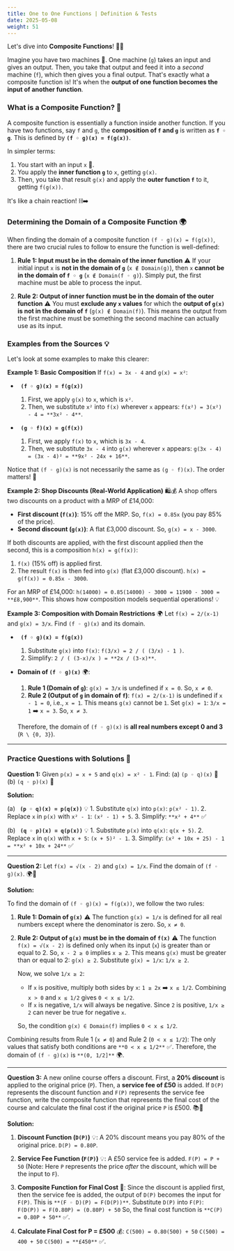 ```yaml
---
title: One to One Functions | Definition & Tests
date: 2025-05-08
weight: 51
---
```


Let's dive into **Composite Functions**! 🔗✨

Imagine you have two machines 🤖. One machine (`g`) takes an input and gives an output. Then, you take that output and feed it into a *second* machine (`f`), which then gives you a final output. That's exactly what a composite function is! It's when the **output of one function becomes the input of another function**.

### What is a Composite Function? 🤔

A composite function is essentially a function inside another function. If you have two functions, say `f` and `g`, the **composition of `f` and `g`** is written as **`f ◦ g`**. This is defined by **`(f ◦ g)(x) = f(g(x))`**.

In simpler terms:
1.  You start with an input `x` 🔢.
2.  You apply the **inner function `g`** to `x`, getting `g(x)`.
3.  Then, you take that result `g(x)` and apply the **outer function `f`** to it, getting `f(g(x))`.

It's like a chain reaction! ⛓️➡️

### Determining the Domain of a Composite Function 🌍

When finding the domain of a composite function `(f ◦ g)(x) = f(g(x))`, there are two crucial rules to follow to ensure the function is well-defined:

1.  **Rule 1: Input must be in the domain of the inner function** ⚠️
    If your initial input `x` is **not in the domain of `g`** (`x ∉ Domain(g)`), then `x` **cannot be in the domain of `f ◦ g`** (`x ∉ Domain(f ◦ g)`). Simply put, the first machine must be able to process the input.

2.  **Rule 2: Output of inner function must be in the domain of the outer function** ⚠️
    You must **exclude any `x` values** for which the **output of `g(x)` is not in the domain of `f`** (`g(x) ∉ Domain(f)`). This means the output from the first machine must be something the second machine can actually use as its input.

### Examples from the Sources 💡

Let's look at some examples to make this clearer:

**Example 1: Basic Composition**
If `f(x) = 3x - 4` and `g(x) = x²`:

*   **` (f ◦ g)(x) = f(g(x))`**
    1.  First, we apply `g(x)` to `x`, which is `x²`.
    2.  Then, we substitute `x²` into `f(x)` wherever `x` appears: `f(x²) = 3(x²) - 4 = **3x² - 4**`.

*   **` (g ◦ f)(x) = g(f(x))`**
    1.  First, we apply `f(x)` to `x`, which is `3x - 4`.
    2.  Then, we substitute `3x - 4` into `g(x)` wherever `x` appears: `g(3x - 4) = (3x - 4)² = **9x² - 24x + 16**`.

Notice that `(f ◦ g)(x)` is not necessarily the same as `(g ◦ f)(x)`. The order matters! 🔄

**Example 2: Shop Discounts (Real-World Application)** 🛍️💰
A shop offers two discounts on a product with a MRP of £14,000:
*   **First discount (`f(x)`)**: 15% off the MRP. So, `f(x) = 0.85x` (you pay 85% of the price).
*   **Second discount (`g(x)`)**: A flat £3,000 discount. So, `g(x) = x - 3000`.

If both discounts are applied, with the first discount applied *then* the second, this is a composition `h(x) = g(f(x))`:
1.  `f(x)` (15% off) is applied first.
2.  The result `f(x)` is then fed into `g(x)` (flat £3,000 discount).
    `h(x) = g(f(x)) = 0.85x - 3000`.

For an MRP of £14,000:
`h(14000) = 0.85(14000) - 3000 = 11900 - 3000 = **£8,900**`.
This shows how composition models sequential operations! 💡

**Example 3: Composition with Domain Restrictions** 🌍
Let `f(x) = 2/(x-1)` and `g(x) = 3/x`. Find `(f ◦ g)(x)` and its domain.

*   **` (f ◦ g)(x) = f(g(x))`**
    1.  Substitute `g(x)` into `f(x)`: `f(3/x) = 2 / ( (3/x) - 1 )`.
    2.  Simplify: `2 / ( (3-x)/x ) = **2x / (3-x)**`.

*   **Domain of `(f ◦ g)(x)`** 🌍:
    1.  **Rule 1 (Domain of `g`)**: `g(x) = 3/x` is undefined if `x = 0`. So, `x ≠ 0`.
    2.  **Rule 2 (Output of `g` in domain of `f`)**: `f(x) = 2/(x-1)` is undefined if `x - 1 = 0`, i.e., `x = 1`. This means `g(x)` cannot be `1`.
        Set `g(x) = 1`: `3/x = 1` ➡️ `x = 3`. So, `x ≠ 3`.

    Therefore, the domain of `(f ◦ g)(x)` is **all real numbers except 0 and 3** (`R \ {0, 3}`).

---

### Practice Questions with Solutions 📝

**Question 1:** Given `p(x) = x + 5` and `q(x) = x² - 1`.
Find:
(a) `(p ◦ q)(x)` 🤔
(b) `(q ◦ p)(x)` 🤔

**Solution:**

(a) **` (p ◦ q)(x) = p(q(x))`** 💡
    1.  Substitute `q(x)` into `p(x)`: `p(x² - 1)`.
    2.  Replace `x` in `p(x)` with `x² - 1`: `(x² - 1) + 5`.
    3.  Simplify: `**x² + 4**` ✅

(b) **` (q ◦ p)(x) = q(p(x))`** 💡
    1.  Substitute `p(x)` into `q(x)`: `q(x + 5)`.
    2.  Replace `x` in `q(x)` with `x + 5`: `(x + 5)² - 1`.
    3.  Simplify: `(x² + 10x + 25) - 1 = **x² + 10x + 24**` ✅

---

**Question 2:** Let `f(x) = √(x - 2)` and `g(x) = 1/x`. Find the domain of `(f ◦ g)(x)`. 🌍🤔

**Solution:**

To find the domain of `(f ◦ g)(x) = f(g(x))`, we follow the two rules:

1.  **Rule 1: Domain of `g(x)`** ⚠️
    The function `g(x) = 1/x` is defined for all real numbers except where the denominator is zero.
    So, `x ≠ 0`.

2.  **Rule 2: Output of `g(x)` must be in the domain of `f(x)`** ⚠️
    The function `f(x) = √(x - 2)` is defined only when its input (`x`) is greater than or equal to 2. So, `x - 2 ≥ 0` implies `x ≥ 2`.
    This means `g(x)` must be greater than or equal to 2: `g(x) ≥ 2`.
    Substitute `g(x) = 1/x`: `1/x ≥ 2`.

    Now, we solve `1/x ≥ 2`:
    *   If `x` is positive, multiply both sides by `x`: `1 ≥ 2x` ➡️ `x ≤ 1/2`.
        Combining `x > 0` and `x ≤ 1/2` gives `0 < x ≤ 1/2`.
    *   If `x` is negative, `1/x` will always be negative. Since `2` is positive, `1/x ≥ 2` can never be true for negative `x`.

    So, the condition `g(x) ∈ Domain(f)` implies `0 < x ≤ 1/2`.

Combining results from Rule 1 (`x ≠ 0`) and Rule 2 (`0 < x ≤ 1/2`):
The only values that satisfy both conditions are `**0 < x ≤ 1/2**` ✅.
Therefore, the domain of `(f ◦ g)(x)` is `**(0, 1/2]**` 🌍.

---

**Question 3:** A new online course offers a discount. First, a **20% discount** is applied to the original price (`P`). Then, a **service fee of £50** is added. If `D(P)` represents the discount function and `F(P)` represents the service fee function, write the composite function that represents the final cost of the course and calculate the final cost if the original price `P` is £500. 📚💸

**Solution:**

1.  **Discount Function (`D(P)`)** 💡:
    A 20% discount means you pay 80% of the original price.
    `D(P) = 0.80P`.

2.  **Service Fee Function (`F(P)`)** 💡:
    A £50 service fee is added.
    `F(P) = P + 50` (Note: Here `P` represents the price *after* the discount, which will be the input to `F`).

3.  **Composite Function for Final Cost** 🔗:
    Since the discount is applied first, then the service fee is added, the output of `D(P)` becomes the input for `F(P)`. This is `**(F ◦ D)(P) = F(D(P))**`.
    Substitute `D(P)` into `F(P)`:
    `F(D(P)) = F(0.80P) = (0.80P) + 50`
    So, the final cost function is `**C(P) = 0.80P + 50**` ✅.

4.  **Calculate Final Cost for P = £500** 💰:
    `C(500) = 0.80(500) + 50`
    `C(500) = 400 + 50`
    `C(500) = **£450**` ✅.
